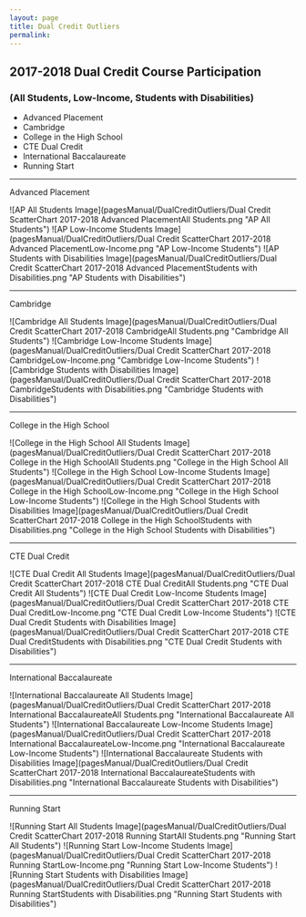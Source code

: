```yaml
---
layout: page
title: Dual Credit Outliers
permalink:
---
```


## 2017-2018 Dual Credit Course Participation
### (All Students, Low-Income, Students with Disabilities)
- Advanced Placement
- Cambridge
- College in the High School
- CTE Dual Credit
- International Baccalaureate
- Running Start

___

Advanced Placement

![AP All Students Image](pagesManual/DualCreditOutliers/Dual Credit ScatterChart 2017-2018 Advanced PlacementAll Students.png "AP All Students")
![AP Low-Income Students Image](pagesManual/DualCreditOutliers/Dual Credit ScatterChart 2017-2018 Advanced PlacementLow-Income.png "AP Low-Income Students")
![AP Students with Disabilities Image](pagesManual/DualCreditOutliers/Dual Credit ScatterChart 2017-2018 Advanced PlacementStudents with Disabilities.png "AP Students with Disabilities")

___

Cambridge

![Cambridge All Students Image](pagesManual/DualCreditOutliers/Dual Credit ScatterChart 2017-2018 CambridgeAll Students.png "Cambridge All Students")
![Cambridge Low-Income Students Image](pagesManual/DualCreditOutliers/Dual Credit ScatterChart 2017-2018 CambridgeLow-Income.png "Cambridge Low-Income Students")
![Cambridge Students with Disabilities Image](pagesManual/DualCreditOutliers/Dual Credit ScatterChart 2017-2018 CambridgeStudents with Disabilities.png "Cambridge Students with Disabilities")

___

College in the High School

![College in the High School All Students Image](pagesManual/DualCreditOutliers/Dual Credit ScatterChart 2017-2018 College in the High SchoolAll Students.png "College in the High School All Students")
![College in the High School Low-Income Students Image](pagesManual/DualCreditOutliers/Dual Credit ScatterChart 2017-2018 College in the High SchoolLow-Income.png "College in the High School Low-Income Students")
![College in the High School Students with Disabilities Image](pagesManual/DualCreditOutliers/Dual Credit ScatterChart 2017-2018 College in the High SchoolStudents with Disabilities.png "College in the High School Students with Disabilities")

___

CTE Dual Credit

![CTE Dual Credit All Students Image](pagesManual/DualCreditOutliers/Dual Credit ScatterChart 2017-2018 CTE Dual CreditAll Students.png "CTE Dual Credit All Students")
![CTE Dual Credit Low-Income Students Image](pagesManual/DualCreditOutliers/Dual Credit ScatterChart 2017-2018 CTE Dual CreditLow-Income.png "CTE Dual Credit Low-Income Students")
![CTE Dual Credit Students with Disabilities Image](pagesManual/DualCreditOutliers/Dual Credit ScatterChart 2017-2018 CTE Dual CreditStudents with Disabilities.png "CTE Dual Credit Students with Disabilities")

___

International Baccalaureate

![International Baccalaureate All Students Image](pagesManual/DualCreditOutliers/Dual Credit ScatterChart 2017-2018 International BaccalaureateAll Students.png "International Baccalaureate All Students")
![International Baccalaureate Low-Income Students Image](pagesManual/DualCreditOutliers/Dual Credit ScatterChart 2017-2018 International BaccalaureateLow-Income.png "International Baccalaureate Low-Income Students")
![International Baccalaureate Students with Disabilities Image](pagesManual/DualCreditOutliers/Dual Credit ScatterChart 2017-2018 International BaccalaureateStudents with Disabilities.png "International Baccalaureate Students with Disabilities")

___

Running Start

![Running Start All Students Image](pagesManual/DualCreditOutliers/Dual Credit ScatterChart 2017-2018 Running StartAll Students.png "Running Start All Students")
![Running Start Low-Income Students Image](pagesManual/DualCreditOutliers/Dual Credit ScatterChart 2017-2018 Running StartLow-Income.png "Running Start Low-Income Students")
![Running Start Students with Disabilities Image](pagesManual/DualCreditOutliers/Dual Credit ScatterChart 2017-2018 Running StartStudents with Disabilities.png "Running Start Students with Disabilities")


